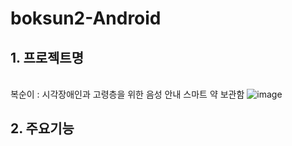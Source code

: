 # boksun2-Android
## 1. 프로젝트명 
<br> 복순이 : 시각장애인과 고령층을 위한 음성 안내 스마트 약 보관함 
![image](https://user-images.githubusercontent.com/101301915/173757240-997c5293-c3a6-4223-8699-7ad93dcc5523.png)
## 2. 주요기능 
<br>
